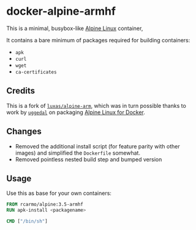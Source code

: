 # docker-alpine-armhf

This is a minimal, busybox-like [Alpine Linux](http://alpinelinux.org/) container, 

It contains a bare minimum of packages required for building containers:

- `apk`
- `curl`
- `wget`
- `ca-certificates`

## Credits

This is a fork of [`luxas/alpine-arm`](https://github.com/luxas/alpine-arm), which was in turn possible thanks to work by [`uggedal`](https://github.com/uggedal) on packaging [Alpine Linux for Docker](https://github.com/uggedal/docker-alpine).

## Changes

* Removed the additional install script (for feature parity with other images) and simplified the `Dockerfile` somewhat.
* Removed pointless nested build step and bumped version

## Usage

Use this as base for your own containers:

```dockerfile
FROM rcarmo/alpine:3.5-armhf
RUN apk-install <packagename>

CMD ["/bin/sh"]
```
